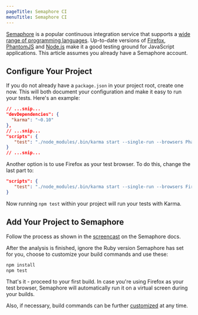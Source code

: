 ```yaml
---
pageTitle: Semaphore CI
menuTitle: Semaphore CI
---
```


[Semaphore] is a popular continuous integration service that
supports a [wide range of programming languages]. Up-to-date 
versions of [Firefox], [PhantomJS] and [Node.js] make it a good 
testing ground for JavaScript applications. This article assumes 
you already have a Semaphore account.

## Configure Your Project

If you do not already have a `package.json` in your project root,
create one now. This will both document your configuration and
make it easy to run your tests. Here's an example:

```json
// ...snip...
"devDependencies": {
  "karma": "~0.10"
},
// ...snip...
"scripts": {
   "test": "./node_modules/.bin/karma start --single-run --browsers PhantomJS"
}
// ...snip...
```

Another option is to use Firefox as your test browser. To do this, change
the last part to:

```json
"scripts": {
   "test": "./node_modules/.bin/karma start --single-run --browsers Firefox"
}
```

Now running `npm test` within your project will run your tests with Karma.

## Add Your Project to Semaphore

Follow the process as shown in the [screencast] on the Semaphore docs.

After the analysis is finished, ignore the Ruby version Semaphore has set
for you, choose to customize your build commands and use these:

```bash
npm install
npm test
```

That's it - proceed to your first build. In case you're using Firefox as
your test browser, Semaphore will automatically run it on a virtual screen
during your builds.

Also, if necessary, build commands can be further [customized] at any time.


[screencast]: https://semaphoreci.com/docs/adding-github-bitbucket-project-to-semaphore.html
[Semaphore]: https://semaphoreci.com
[wide range of programming languages]: https://semaphoreci.com/docs/supported-stack.html
[Firefox]: https://semaphoreci.com/docs/firefox.html
[PhantomJS]: https://semaphoreci.com/docs/phantomjs.html
[Node.js]: https://semaphoreci.com/docs/languages/javascript/javascript-support-on-semaphore.html
[platform]: https://semaphoreci.com/docs/supported-stack.html
[customized]: https://semaphoreci.com/docs/customizing-build-commands.html
